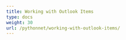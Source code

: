 ```yaml
---
title: Working with Outlook Items
type: docs
weight: 30
url: /pythonnet/working-with-outlook-items/
---
```



